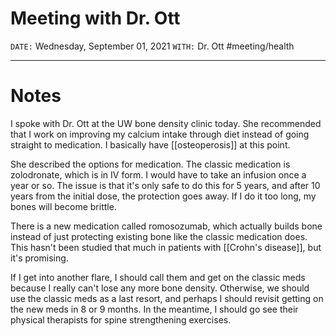 # Meeting with Dr. Ott
`DATE:` Wednesday, September 01, 2021
`WITH:` Dr. Ott
#meeting/health

---
# Notes
I spoke with Dr. Ott at the UW bone density clinic today. She recommended that I work on improving my calcium intake through diet instead of going straight to medication. I basically have [[osteoperosis]] at this point.

She described the options for medication. The classic medication is zolodronate, which is in IV form. I would have to take an infusion once a year or so. The issue is that it's only safe to do this for 5 years, and after 10 years from the initial dose, the protection goes away. If I do it too long, my bones will become brittle. 

There is a new medication called romosozumab, which actually builds bone instead of just protecting existing bone like the classic medication does. This hasn't been studied that much in patients with [[Crohn's disease]], but it's promising. 

If I get into another flare, I should call them and get on the classic meds because I really can't lose any more bone density. Otherwise, we should use the classic meds as a last resort, and perhaps I should revisit getting on the new meds in 8 or 9 months. In the meantime, I should go see their physical therapists for spine strengthening exercises. 